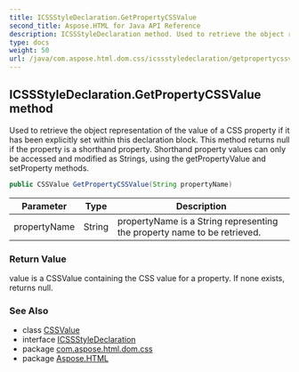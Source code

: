 ```yaml
---
title: ICSSStyleDeclaration.GetPropertyCSSValue
second_title: Aspose.HTML for Java API Reference
description: ICSSStyleDeclaration method. Used to retrieve the object representation of the value of a CSS property if it has been explicitly set within this declaration block. This method returns null if the property is a shorthand property. Shorthand property values can only be accessed and modified as Strings using the getPropertyValue and setProperty methods
type: docs
weight: 50
url: /java/com.aspose.html.dom.css/icssstyledeclaration/getpropertycssvalue/
---
```

## ICSSStyleDeclaration.GetPropertyCSSValue method

Used to retrieve the object representation of the value of a CSS property if it has been explicitly set within this declaration block. This method returns null if the property is a shorthand property. Shorthand property values can only be accessed and modified as Strings, using the getPropertyValue and setProperty methods.

```java
public CSSValue GetPropertyCSSValue(String propertyName)
```

| Parameter | Type | Description |
| --- | --- | --- |
| propertyName | String | propertyName is a String representing the property name to be retrieved. |

### Return Value

value is a CSSValue containing the CSS value for a property. If none exists, returns null.

### See Also

* class [CSSValue](../../cssvalue/)
* interface [ICSSStyleDeclaration](../)
* package [com.aspose.html.dom.css](../../../com.aspose.html.dom.css/)
* package [Aspose.HTML](../../../)
